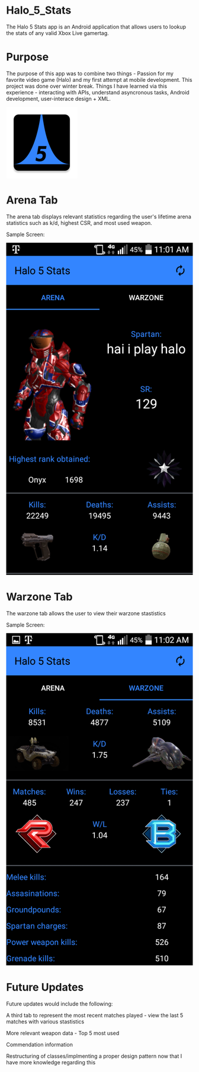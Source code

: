 # Halo_5_Stats
 The Halo 5 Stats app is an Android application that allows users to lookup the stats of any valid Xbox Live gamertag. 
 
# Purpose 
The purpose of this app was to combine two things - Passion for my favorite video game (Halo) and my first attempt at mobile development. This project was done over winter break. Things I have learned via this experience - 
interacting with APIs, understand asyncronous tasks, Android development, user-interace design + XML.
 
![Icon](https://github.com/AnkushSarow/Halo_5_Stats/blob/master/ic_launcher.png)


# Arena Tab
The arena tab displays relevant statistics regarding the user's lifetime arena statistics such as k/d, highest CSR, and most used weapon.

Sample Screen:

![Arena tab](https://github.com/AnkushSarow/Halo_5_Stats/blob/master/arenascreen.png)


# Warzone Tab
The warzone tab allows the user to view their warzone stastistics 

Sample Screen:

![Warzone tab](https://github.com/AnkushSarow/Halo_5_Stats/blob/master/warzonescreen.png)


# Future Updates
Future updates would include the following:

A third tab to represent the most recent matches played - view the last 5 matches with various stastistics 

More relevant weapon data - Top 5 most used 

Commendation information

Restructuring of classes/implmenting a proper design pattern now that I have more knowledge regarding this 


